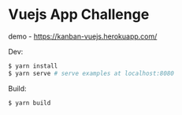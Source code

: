 ﻿# Vuejs App Challenge

demo - https://kanban-vuejs.herokuapp.com/ 

Dev:
``` bash
$ yarn install
$ yarn serve # serve examples at localhost:8080
```

Build:

``` bash
$ yarn build 
```